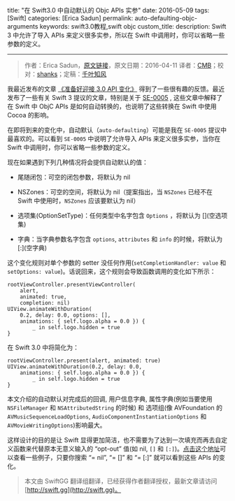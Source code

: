 title: "在 Swift3.0 中自动默认的 Objc APIs 实参"
date: 2016-05-09
tags: [Swift]
categories: [Erica Sadun]
permalink: auto-defaulting-objc-arguments
keywords: swift3.0教程,swift objc
custom_title: 
description: Swift 3 中允许了导入 APIs 来定义很多实参，所以在 Swift 中调用时，你可以省略一些参数的定义。

---
> 作者：Erica Sadun，[原文链接](http://ericasadun.com/2016/04/11/auto-defaulting-objc-arguments/)，原文日期：2016-04-11
> 译者：[CMB](https://github.com/chenmingbiao)；校对：[shanks](http://codebuild.me/)；定稿：[千叶知风](http://weibo.com/xiaoxxiao)
  







<!--此处开始正文-->

我最近发布的文章 [《准备好迎接 3.0 API 变化》](http://swift.gg/2016/05/03/preparing-for-3-0-api-pruning/) 得到了一些很有趣的反馈。最近发布了一些有关 Swift 3 提议的文章，特别是关于 [SE-0005](https://github.com/apple/swift-evolution/blob/master/proposals/0005-objective-c-name-translation.md) , 这些文章中解释了在 Swift 中 ObjC APIs 是如何自动转换的，也说明了这些转换在 Swift 中使用 Cocoa 的影响。

<!--more-->

在即将到来的变化中，自动默认（`auto-defaulting`）可能是我在 `SE-0005` 提议中最喜欢的。可以看到 `SE-0005` 中说明了允许导入 APIs 来定义很多实参，当你在 Swift 中调用时，你可以省略一些参数的定义。

现在如果遇到下列几种情况将会提供自动默认的值：

* 尾随闭包：可空的闭包参数，将默认为 nil

* NSZones：可空的空间，将默认为 nil（提案指出，当 `NSZones` 已经不在 Swift 中使用时，`NSZones` 应该要默认为 nil）

* 选项集(OptionSetType)：任何类型中名字包含 `Options` ，将默认为 []\(空选项集)

* 字典：当字典参数名字包含 `options`, `attributes` 和 `info` 的时候，将默认为[:]\(空字典) 

这个变化规则对单个参数的 setter 没任何作用(`setCompletionHandler: value` 和 `setOptions: value`)。话说回来，这个规则会导致函数调用的变化如下所示：

```
rootViewController.presentViewController(
    alert, 
    animated: true, 
    completion: nil)
UIView.animateWithDuration(
    0.2, delay: 0.0, options: [], 
    animations: { self.logo.alpha = 0.0 }) { 
        _ in self.logo.hidden = true 
}
```

在 Swift 3.0 中将简化为：

```
rootViewController.present(alert, animated: true)
UIView.animateWithDuration(0.2, delay: 0.0, 
    animations: { self.logo.alpha = 0.0 }) {
        _ in self.logo.hidden = true 
}
```

本文介绍的自动默认对完成后的回调, 用户信息字典, 属性字典(例如当要使用 `NSFileManager` 和 `NSAttributedString` 的时候) 和 选项组(像 AVFoundation 的 `AVMusicSequenceLoadOptions`, `AudioComponentInstantiationOptions` 和 `AVMovieWritingOptions`)影响最大。

这样设计的目的是让 Swift 显得更加简洁，也不需要为了达到一次填充而再去自定义函数来代替原本无意义输入的 “opt-out” 值(如 nil, `[]` 和 `[:]`)。[点击这个地址](https://github.com/apple/swift-3-api-guidelines-review/compare/swift-2...swift-3)可以查看一些例子，只要你搜索 “= nil”, “= []” 和 “= [:]” 就可以看到这些 APIs 的变化。
> 本文由 SwiftGG 翻译组翻译，已经获得作者翻译授权，最新文章请访问 [http://swift.gg](http://swift.gg)。